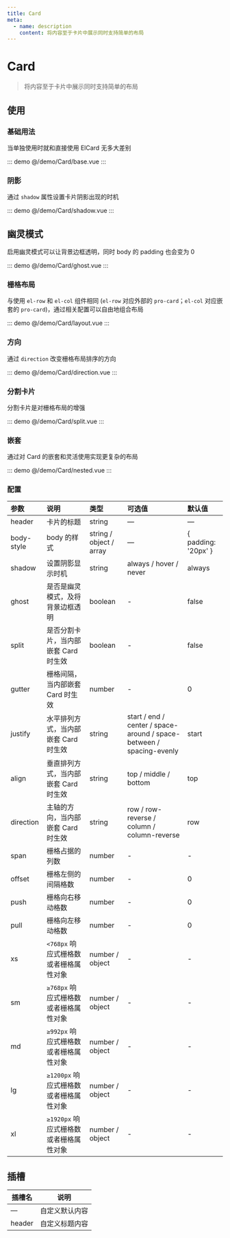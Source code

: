 ```yaml
---
title: Card
meta:
  - name: description
    content: 将内容至于卡片中展示同时支持简单的布局
---
```


# Card

> 将内容至于卡片中展示同时支持简单的布局

## 使用

### 基础用法

当单独使用时就和直接使用 ElCard 无多大差别

::: demo
@/demo/Card/base.vue
:::

### 阴影

通过 `shadow` 属性设置卡片阴影出现的时机

::: demo
@/demo/Card/shadow.vue
:::

## 幽灵模式

启用幽灵模式可以让背景边框透明，同时 body 的 padding 也会变为 0

::: demo
@/demo/Card/ghost.vue
:::

### 栅格布局

与使用 `el-row` 和 `el-col` 组件相同 (`el-row` 对应外部的 `pro-card`；`el-col` 对应嵌套的 `pro-card`)，通过相关配置可以自由地组合布局

::: demo
@/demo/Card/layout.vue
:::

### 方向

通过 `direction` 改变栅格布局排序的方向

::: demo
@/demo/Card/direction.vue
:::

### 分割卡片

分割卡片是对栅格布局的增强

::: demo
@/demo/Card/split.vue
:::

### 嵌套

通过对 Card 的嵌套和灵活使用实现更复杂的布局

::: demo
@/demo/Card/nested.vue
:::

### 配置

| 参数       | 说明                                   | 类型                    | 可选值                                                               | 默认值              |
| :--------- | :------------------------------------- | :---------------------- | :------------------------------------------------------------------- | :------------------ |
| header     | 卡片的标题                             | string                  | —                                                                    | —                   |
| body-style | body 的样式                            | string / object / array | —                                                                    | { padding: '20px' } |
| shadow     | 设置阴影显示时机                       | string                  | always / hover / never                                               | always              |
| ghost      | 是否是幽灵模式，及将背景边框透明       | boolean                 | -                                                                    | false               |
| split      | 是否分割卡片，当内部嵌套 Card 时生效   | boolean                 | -                                                                    | false               |
| gutter     | 栅格间隔，当内部嵌套 Card 时生效       | number                  | -                                                                    | 0                   |
| justify    | 水平排列方式，当内部嵌套 Card 时生效   | string                  | start / end / center / space-around / space-between / spacing-evenly | start               |
| align      | 垂直排列方式，当内部嵌套 Card 时生效   | string                  | top / middle / bottom                                                | top                 |
| direction  | 主轴的方向，当内部嵌套 Card 时生效     | string                  | row / row-reverse / column / column-reverse                          | row                 |
| span       | 栅格占据的列数                         | number                  | -                                                                    | -                   |
| offset     | 栅格左侧的间隔格数                     | number                  | -                                                                    | 0                   |
| push       | 栅格向右移动格数                       | number                  | -                                                                    | 0                   |
| pull       | 栅格向左移动格数                       | number                  | -                                                                    | 0                   |
| xs         | `<768px` 响应式栅格数或者栅格属性对象  | number / object         | -                                                                    | -                   |
| sm         | `≥768px` 响应式栅格数或者栅格属性对象  | number / object         | -                                                                    | -                   |
| md         | `≥992px` 响应式栅格数或者栅格属性对象  | number / object         | -                                                                    | -                   |
| lg         | `≥1200px` 响应式栅格数或者栅格属性对象 | number / object         | -                                                                    | -                   |
| xl         | `≥1920px` 响应式栅格数或者栅格属性对象 | number / object         | -                                                                    | -                   |

## 插槽

| 插槽名 | 说明           |
| ------ | -------------- |
| —      | 自定义默认内容 |
| header | 自定义标题内容 |
